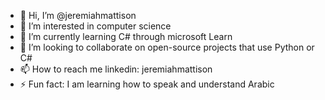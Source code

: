 - 👋 Hi, I’m @jeremiahmattison
- 👀 I’m interested in computer science
- 🌱 I’m currently learning C# through microsoft Learn
- 💞️ I’m looking to collaborate on open-source projects that use Python or C#
- 📫 How to reach me linkedin: jeremiahmattison
- ⚡ Fun fact: I am learning how to speak and understand Arabic

<!---
jeremiahmattison/jeremiahmattison is a ✨ special ✨ repository because its `README.md` (this file) appears on your GitHub profile.
You can click the Preview link to take a look at your changes.
--->
